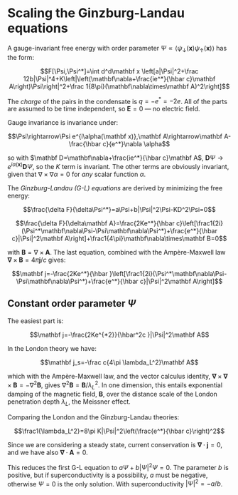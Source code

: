 # Scaling the Ginzburg-Landau equations

A gauge-invariant free energy with order parameter $\Psi\propto \left<\psi_\downarrow(\mathbf x)\psi_\uparrow(\mathbf x)\right>$ has the form:

$$F[\Psi,\Psi^*]=\int d^d\mathbf x \left[a|\Psi|^2+\frac 12b|\Psi|^4+K\left|\left(\mathbf\nabla+\frac{ie^*}{\hbar c}\mathbf A\right)\Psi\right|^2+\frac 1{8\pi}(\mathbf\nabla\times\mathbf A)^2\right]$$

The _charge_ of the pairs in the condensate is $q=-e^*=-2e$. All of the parts are assumed to be time independent, so $\mathbf E=0$ &mdash; no electric field.

Gauge invariance is invariance under:

$$\Psi\rightarrow\Psi e^{i\alpha(\mathbf x)},\mathbf A\rightarrow\mathbf A-\frac{\hbar c}{e^*}\nabla \alpha$$

so with $\mathbf D=\mathbf\nabla+\frac{ie^*}{\hbar c}\mathbf A$, $\mathbf D\Psi\rightarrow e^{i\alpha(\mathbf x)}\mathbf D\Psi$, so the $K$ term is invariant. The other terms are obviously invariant, given that $\nabla\times\nabla\alpha=0$ for _any_ scalar function $\alpha$.

The _Ginzburg-Landau (G-L) equations_ are derived by minimizing the free energy:

$$\frac{\delta F}{\delta\Psi^*}=a\Psi+b|\Psi|^2\Psi-KD^2\Psi=0$$

$$\frac{\delta F}{\delta\mathbf A}=\frac{2Ke^*}{\hbar c}\left[\frac1{2i}(\Psi^*\mathbf\nabla\Psi-\Psi\mathbf\nabla\Psi^*)+\frac{e^*}{\hbar c}|\Psi|^2\mathbf A\right]+\frac1{4\pi}\mathbf\nabla\times\mathbf B=0$$

with $\mathbf B=\nabla\times\mathbf A$. The last equation, combined with the Amp&egrave;re-Maxwell law $\mathbf\nabla\times\mathbf B=4\pi\mathbf j/c$ gives:

$$\mathbf j=-\frac{2Ke^*}{\hbar }\left[\frac1{2i}(\Psi^*\mathbf\nabla\Psi-\Psi\mathbf\nabla\Psi^*)+\frac{e^*}{\hbar c}|\Psi|^2\mathbf A\right]$$

## Constant order parameter $\Psi$

The easiest part is:

$$\mathbf j=-\frac{2Ke^{*2}}{\hbar^2c }|\Psi|^2\mathbf A$$

In the London theory we have:

$$\mathbf j_s=-\frac c{4\pi \lambda_L^2}\mathbf A$$

which with the Amp&egrave;re-Maxwell law, and the vector calculus identity, $\mathbf\nabla\times\mathbf\nabla\times\mathbf B=-\nabla^2\mathbf B$, gives $\nabla^2\mathbf B=\mathbf B/\lambda_L^2$. In one dimension, this entails exponential damping of the magnetic field, $\mathbf B$, over the distance scale of the London penetration depth $\lambda_L$, the Meissner effect.

Comparing the London and the Ginzburg-Landau theories:

$$\frac1{\lambda_L^2}=8\pi K|\Psi|^2\left(\frac{e^*}{\hbar c}\right)^2$$

Since we are considering a steady state, current conservation is $\mathbf \nabla\cdot\mathbf j=0$, and we have also $\mathbf \nabla\cdot\mathbf A=0$.

This reduces the first G-L equation to $a\Psi+b|\Psi|^2\Psi=0$. The parameter $b$ is positive, but  if superconductivity is a possibility, $a$ must be negative, otherwise $\Psi=0$ is the only solution. With superconductivity $|\Psi|^2=-a/b$.